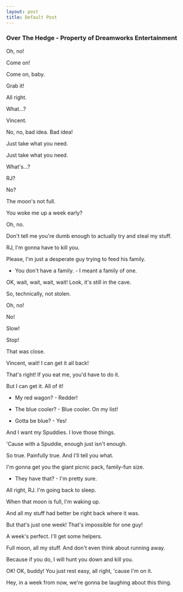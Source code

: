 ```yaml
---
layout: post
title: Default Post
---
```

### Over The Hedge - Property of Dreamworks Entertainment
Oh, no! 

Come on! 

Come on, baby. 

Grab it! 

All right. 

What...? 

Vincent. 

No, no, bad idea. Bad idea! 

Just take what you need. 

Just take what you need. 

What's...? 

RJ? 

No? 

The moon's not full. 

You woke me up a week early? 

Oh, no. 

Don't tell me you're dumb enough to actually try and steal my stuff. 

RJ, I'm gonna have to kill you. 

Please, I'm just a desperate guy trying to feed his family. 

- You don't have a family. - I meant a family of one. 

OK, wait, wait, wait, wait! Look, it's still in the cave. 

So, technically, not stolen. 

Oh, no! 

No! 

Slow! 

Stop! 

That was close. 

Vincent, wait! I can get it all back! 

That's right! If you eat me, you'd have to do it. 

But I can get it. All of it! 

- My red wagon? - Redder! 

- The blue cooler? - Blue cooler. On my list! 

- Gotta be blue? - Yes! 

And I want my Spuddies. I love those things. 

'Cause with a Spuddie, enough just isn't enough. 

So true. Painfully true. And I'll tell you what. 

I'm gonna get you the giant picnic pack, family-fun size. 

- They have that? - I'm pretty sure. 

All right, RJ. I'm going back to sleep. 

When that moon is full, I'm waking up. 

And all my stuff had better be right back where it was. 

But that's just one week! That's impossible for one guy! 

A week's perfect. I'll get some helpers. 

Full moon, all my stuff. And don't even think about running away. 

Because if you do, I will hunt you down and kill you. 

OK! OK, buddy! You just rest easy, all right, 'cause I'm on it. 

Hey, in a week from now, we're gonna be laughing about this thing. 

